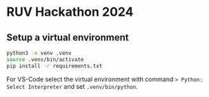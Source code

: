 # RUV Hackathon 2024

## Setup a virtual environment

```bash
python3 -m venv .venv
source .venv/bin/activate
pip install -r requirements.txt
```
For VS-Code select the virtual environment with command `> Python: Select Interpreter` and set `.venv/bin/python`.  
